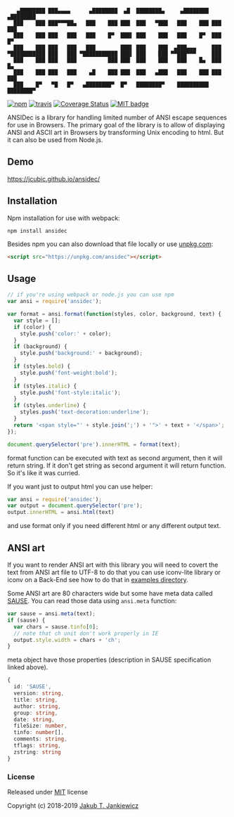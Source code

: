 ```
   ▄████████ ███▄▄▄▄      ▄████████  ▄█  ████████▄     ▄████████  ▄████████
  ███    ███ ███▀▀▀██▄   ███    ███ ███  ███   ▀███   ███    ███ ███    ███
  ███    ███ ███   ███   ███    █▀  ███▌ ███    ███   ███    █▀  ███    █▀
  ███    ███ ███   ███   ███        ███▌ ███    ███  ▄███▄▄▄     ███
▀███████████ ███   ███ ▀███████████ ███▌ ███    ███ ▀▀███▀▀▀     ███
  ███    ███ ███   ███          ███ ███  ███    ███   ███    █▄  ███    █▄
  ███    ███ ███   ███    ▄█    ███ ███  ███   ▄███   ███    ███ ███    ███
  ███    █▀   ▀█   █▀   ▄████████▀  █▀   ████████▀    ██████████ ████████▀
```

[![npm](https://img.shields.io/badge/npm-0.3.0-blue.svg)](https://www.npmjs.com/package/ansidec)
[![travis](https://travis-ci.org/jcubic/ansidec.svg?branch=master)](https://travis-ci.org/jcubic/ansidec)
[![Coverage Status](https://coveralls.io/repos/github/jcubic/ansidec/badge.svg?branch=master)](https://coveralls.io/github/jcubic/ansidec?branch=master)
[![MIT badge](https://img.shields.io/badge/license-MIT-blue.svg)](https://github.com/jcubic/jquery.terminal/blob/master/LICENSE)

ANSIDec is a library for handling limited number of ANSI escape sequences for use
in Browsers. The primary goal of the library is to allow of displaying ANSI and ASCII
art in Browsers by transforming Unix encoding to html.
But it can also be used from Node.js.

## Demo

https://jcubic.github.io/ansidec/

## Installation

Npm installation for use with webpack:

```
npm install ansidec
```

Besides npm you can also download that file locally or use
[unpkg.com](https://unpkg.com/ansidec):

```html
<script src="https://unpkg.com/ansidec"></script>

```

## Usage

```javascript
// if you're using webpack or node.js you can use npm
var ansi = require('ansidec');

var format = ansi.format(function(styles, color, background, text) {
  var style = [];
  if (color) {
    style.push('color:' + color);
  }
  if (background) {
    style.push('background:' + background);
  }
  if (styles.bold) {
    style.push('font-weight:bold');
  }
  if (styles.italic) {
    style.push('font-style:italic');
  }
  if (styles.underline) {
    styles.push('text-decoration:underline');
  }
  return '<span style="' + style.join(';') + '">' + text + '</span>';
});

document.querySelector('pre').innerHTML = format(text);
```

format function can be executed with text as second argument, then it will
return string. If it don't get string as second argument it will return
function. So it's like it was curried.

If you want just to output html you can use helper:

```javascript
var ansi = require('ansidec');
var output = document.querySelector('pre');
output.innerHTML = ansi.html(text)
```

and use format only if you need different html or any different output text.

## ANSI art

If you want to render ANSI art with this library you will need to covert the text from
ANSI art file to UTF-8 to do that you can use iconv-lite library or iconv on a Back-End
see how to do that in
[examples directory](https://github.com/jcubic/ansidec/tree/master/example).

Some ANSI art are 80 characters wide but some have meta data called
[SAUSE](http://www.acid.org/info/sauce/sauce.htm). You can read those data
using `ansi.meta` function:

```javascript
var sause = ansi.meta(text);
if (sause) {
  var chars = sause.tinfo[0];
  // note that ch unit don't work properly in IE
  output.style.width = chars + 'ch';
}
```

meta object have those properties (description in SAUSE specification linked above).

```typescript
{
  id: 'SAUSE',
  version: string,
  title: string,
  author: string,
  group: string,
  date: string,
  fileSize: number,
  tinfo: number[],
  comments: string,
  tflags: string,
  zstring: string
}
```

### License

Released under [MIT](http://opensource.org/licenses/MIT) license

Copyright (c) 2018-2019 [Jakub T. Jankiewicz](https://jcubic.pl/)
